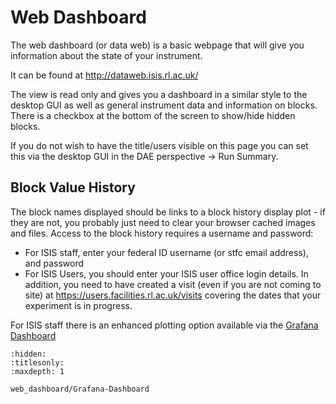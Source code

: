 # Web Dashboard

The web dashboard (or data web) is a basic webpage that will give you information about the state of your instrument.

It can be found at http://dataweb.isis.rl.ac.uk/

The view is read only and gives you a dashboard in a similar style to the desktop GUI as well as general instrument data and information on blocks. There is a checkbox at the bottom of the screen to show/hide hidden blocks.

If you do not wish to have the title/users visible on this page you can set this via the desktop GUI in the DAE perspective -> Run Summary.

## Block Value History

The block names displayed should be links to a block history display plot - if they are not, you probably just need to clear your browser cached images and files. Access to the block history requires a username and password:
* For ISIS staff, enter your federal ID username (or stfc email address), and password
* For ISIS Users, you should enter your ISIS user office login details. In addition, you need to have created a visit (even if you are not coming to site) at https://users.facilities.rl.ac.uk/visits covering the dates that your experiment is in progress.

For ISIS staff there is an enhanced plotting option available via the [Grafana Dashboard](Grafana-Dashboard)

```{toctree}
:hidden:
:titlesonly:
:maxdepth: 1

web_dashboard/Grafana-Dashboard
```